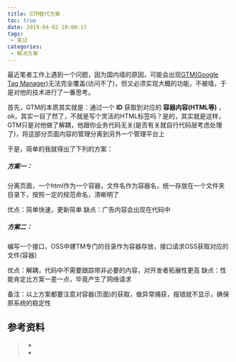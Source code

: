 ```yaml
---
title: GTM替代方案
toc: true
date: 2019-04-02 19:00:17
tags:
 - 笔记
categories:
 - 解决方案
---
```

最近笔者工作上遇到一个问题，因为国内墙的原因，可能会出现[GTM(Google Tag Manager)](https://developers.google.com/tag-manager/)无法完全覆盖(访问不了)，但又必须实现大概的功能，不被墙，于是对他的技术进行了一番思考。

首先，GTM的本质其实就是：通过一个 **ID** 获取到对应的 **容器内容(HTML等)** ，ok，其实一目了然了，不就是写个灵活的HTML标签吗？是的，其实就是这样，GTM只是对他做了解耦，他跟你业务代码无关(是否有关就自行代码层考虑处理了)，将这部分页面内容的管理分离到另外一个管理平台上

于是，简单的我就得出了下列的方案：

##### 方案一：
分离页面，一个html作为一个容器，文件名作为容器名，统一存放在一个文件夹目录下，按照一定的规范命名，清晰明了

优点：简单快速，更新简单
缺点：广告内容会出现在代码中

##### 方案二：
编写一个接口，OSS中建TM专门的目录作为容器存放，接口请求OSS获取对应的文件(容器)

优点：解耦，代码中不需要跟踪带非必要的内容，对开发者拓展性更高
缺点：性能肯定比方案一差一点，毕竟产生了网络请求

备注：以上方案都要注意对容器(页面)的获取，做异常捕获，报错就不显示，确保原系统的稳定性




## 参考资料
> - []()
> - []()
